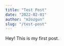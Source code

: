 ```yaml
---
title: "Test Post"
date: "2022-02-01"
author: "m2ozgun"
slug: "/test-post"
---
```


Hey! This is my first post.
